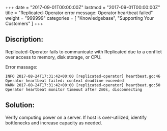 +++
date = "2017-09-01T00:00:00Z"
lastmod = "2017-09-01T00:00:00Z"
title = "Replicated-Operator error message: Operator heartbeat failed"
weight = "999999"
categories = [ "Knowledgebase", "Supporting Your Customers" ]
+++

## Discription: 
Replicated-Operator fails to communicate with Replicated due to a conflict over access to memory, disk storage, or CPU.

Error massage:
```Shell
INFO 2017-08-24T17:31:42+00:00 [replicated-operator] heartbeat.go:46 Operator heartbeat failed: context deadline exceeded
WARN 2017-08-24T17:31:42+00:00 [replicated-operator] heartbeat.go:50 Operator heartbeat monitor timeout after 2m0s, disconnecting
```

## Solution:

Verify computing power on a server. If host is over-utilized, identify bottlenecks and increase capacity as needed.